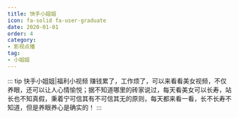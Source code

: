 ```yaml
---
title: 快手小姐姐
icon: fa-solid fa-user-graduate
date: 2020-01-01
order: 4
category:
- 影视点播
tag:
- 小姐姐
---
```

::: tip 快手小姐姐|福利小视频
赚钱累了，工作烦了，可以来看看美女视频，不仅养眼，还可以让人心情愉悦；据不知道哪里的砖家说过，每天看美女可以长寿，站长也不知真假，秉着宁可信其有不可信其无的原则，每天都来看一看，长不长寿不知道，但是养眼养心是确实的！
:::

<ArtPlayer :src="state.Src" poster="https://img.viptv.work/iptv/ads.png" :config="artPlayerConfig" />
<script setup lang="ts">
  import artplayerPluginDanmuku from "artplayer-plugin-danmuku";
  import { artplayerPlaylist } from 'artplayer-playlist'
  import vod from 'db/vod'
  import { Dec } from 'db/crypt.js'
  import fetch from 'cross-fetch';
  import { useStorage } from '@vueuse/core'
  import { onMounted } from "vue";

  const state = useStorage(
    "list-ksxjj",
    {
      Src: "https://vp-demo.u2sb.com/video/caminandes_03_llamigos_720p.mp4",
      PlayList: []
    }
  )
  onMounted(async () => {
    const { data } = await vod.find({ "name": "ksxjj" })
    state.value.PlayList = data
  });
  const artPlayerConfig = {
    plugins: [
      artplayerPluginDanmuku({
        danmuku: function () {
          return new Promise((resovle) => {
            return resovle([
              {
                text: 'VIPTV - 云视听', // 弹幕文本
                time: 1, // 发送时间，单位秒
                color: '#fff', // 弹幕局部颜色
                border: false, // 是否显示描边
                mode: 0, // 弹幕模式: 0表示滚动, 1静止
              },
              {
                text: '高清，快捷，无广告',
                time: 2,
                color: 'red',
                border: false,
                mode: 0,
              },
              {
                text: 'https://viptv.work',
                time: 3,
                color: 'green',
                border: false,
                mode: 1,
              },
            ]);
          })
        }
      }),
      artplayerPlaylist({
        rebuildPlayer: true,
        onchanged: () => {

        },
        autoNext: true,
        showText: false,
        playlist: state.value.PlayList
      })
    ],
  }
</script>